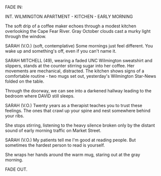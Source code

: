 FADE IN:

INT. WILMINGTON APARTMENT - KITCHEN - EARLY MORNING

The soft drip of a coffee maker echoes through a modest kitchen overlooking the Cape Fear River. Gray October clouds cast a murky light through the window.

SARAH (V.O.)
(soft, contemplative)
Some mornings just feel different. You wake up and something's off, even if you can't name it.

SARAH MITCHELL (49), wearing a faded UNC Wilmington sweatshirt and slippers, stands at the counter stirring sugar into her coffee. Her movements are mechanical, distracted. The kitchen shows signs of a comfortable routine - two mugs set out, yesterday's Wilmington Star-News folded on the table.

Through the doorway, we can see into a darkened hallway leading to the bedroom where DAVID still sleeps.

SARAH (V.O.)
Twenty years as a therapist teaches you to trust these feelings. The ones that crawl up your spine and nest somewhere behind your ribs.

She stops stirring, listening to the heavy silence broken only by the distant sound of early morning traffic on Market Street.

SARAH (V.O.)
My patients tell me I'm good at reading people. But sometimes the hardest person to read is yourself.

She wraps her hands around the warm mug, staring out at the gray morning.

FADE OUT.